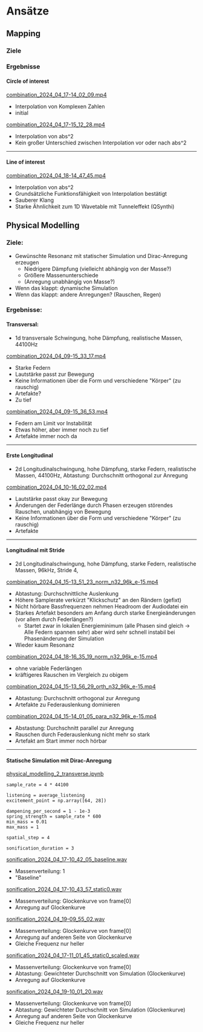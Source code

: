 





# Ansätze

## Mapping



### Ziele



### Ergebnisse

#### Circle of interest

[combination_2024_04_17-14_02_09.mp4](results%2Fmapping%2Fcombination_2024_04_17-14_02_09.mp4)
- Interpolation von Komplexen Zahlen
- initial

[combination_2024_04_17-15_12_28.mp4](results%2Fmapping%2Fcombination_2024_04_17-15_12_28.mp4)
- Interpolation von abs^2
- Kein großer Unterschied zwischen Interpolation vor oder nach abs^2

---

#### Line of interest

[combination_2024_04_18-14_47_45.mp4](results%2Fmapping%2Fcombination_2024_04_18-14_47_45.mp4)
- Interpolation von abs^2
- Grundsätzliche Funktionsfähigkeit von Interpolation bestätigt
- Sauberer Klang
- Starke Ähnlichkeit zum 1D Wavetable mit Tunneleffekt (QSynthi)


## Physical Modelling


### Ziele:
- Gewünschte Resonanz mit statischer Simulation und Dirac-Anregung erzeugen
  - Niedrigere Dämpfung (vielleicht abhängig von der Masse?)
  - Größere Massenunterschiede
  - (Anregung unabhängig von Masse?)
- Wenn das klappt: dynamische Simulation
- Wenn das klappt: andere Anregungen? (Rauschen, Regen)


### Ergebnisse:

#### Transversal:
- 1d transversale Schwingung, hohe Dämpfung, realistische Massen, 44100Hz

[combination_2024_04_09-15_33_17.mp4](results%2Fphysical_modelling%2Fcombination_2024_04_09-15_33_17.mp4)
- Starke Federn
- Lautstärke passt zur Bewegung
- Keine Informationen über die Form und verschiedene "Körper" (zu rauschig)
- Artefakte?
- Zu tief

[combination_2024_04_09-15_36_53.mp4](results%2Fphysical_modelling%2Fcombination_2024_04_09-15_36_53.mp4)
- Federn am Limit vor Instabilität
- Etwas höher, aber immer noch zu tief  
- Artefakte immer noch da

---

#### Erste Longitudinal
- 2d Longitudinalschwingung, hohe Dämpfung, starke Federn, realistische Massen, 44100Hz, Abtastung: Durchschnitt orthogonal zur Anregung

[combination_2024_04_10-16_02_02.mp4](results%2Fphysical_modelling%2Fcombination_2024_04_10-16_02_02.mp4)
- Lautstärke passt okay zur Bewegung
- Änderungen der Federlänge durch Phasen erzeugen störendes Rauschen, unabhängig von Bewegung 
- Keine Informationen über die Form und verschiedene "Körper" (zu rauschig)
- Artefakte

---

#### Longitudinal mit Stride
- 2d Longitudinalschwingung, hohe Dämpfung, starke Federn, realistische Massen, 96kHz, Stride 4,

[combination_2024_04_15-13_51_23_norm_n32_96k_e-15.mp4](results%2Fphysical_modelling%2Fcombination_2024_04_15-13_51_23_norm_n32_96k_e-15.mp4)
- Abtastung: Durchschnittliche Auslenkung
- Höhere Samplerate verkürzt "Klickschutz" an den Rändern (gefixt)
- Nicht hörbare Bassfrequenzen nehmen Headroom der Audiodatei ein
- Starkes Artefakt besonders am Anfang durch starke Energieänderungen (vor allem durch Federlängen?)
  - Startet zwar in lokalen Energieminimum (alle Phasen sind gleich -> Alle Federn spannen sehr) aber wird sehr schnell instabil bei Phasenänderung der Simulation
- Wieder kaum Resonanz

[combination_2024_04_18-16_35_19_norm_n32_96k_e-15.mp4](results%2Fphysical_modelling%2Fcombination_2024_04_18-16_35_19_norm_n32_96k_e-15.mp4)
- ohne variable Federlängen
- kräftigeres Rauschen im Vergleich zu obigem

[combination_2024_04_15-13_56_29_orth_n32_96k_e-15.mp4](results%2Fphysical_modelling%2Fcombination_2024_04_15-13_56_29_orth_n32_96k_e-15.mp4)
- Abtastung: Durchschnitt orthogonal zur Anregung
- Artefakte zu Federauslenkung dominieren

[combination_2024_04_15-14_01_05_para_n32_96k_e-15.mp4](results%2Fphysical_modelling%2Fcombination_2024_04_15-14_01_05_para_n32_96k_e-15.mp4)
- Abstastung: Durchschnitt parallel zur Anregung
- Rauschen durch Federauslenkung nicht mehr so stark
- Artefakt am Start immer noch hörbar

---

#### Statische Simulation mit Dirac-Anregung
[physical_modelling_2_transverse.ipynb](physical_modelling_2_transverse.ipynb)
````
sample_rate = 4 * 44100

listening = average_listening
excitement_point = np.array([64, 28])

dampening_per_second = 1 - 1e-3
spring_strength = sample_rate * 600
min_mass = 0.01
max_mass = 1

spatial_step = 4

sonification_duration = 3
````

[sonification_2024_04_17-10_42_05_baseline.wav](results%2Fphysical_modelling%2Fsonification_2024_04_17-10_42_05_baseline.wav)
- Massenverteilung: 1
- "Baseline"

[sonification_2024_04_17-10_43_57_static0.wav](results%2Fphysical_modelling%2Fsonification_2024_04_17-10_43_57_static0.wav)
- Massenverteilung: Glockenkurve von frame[0]
- Anregung auf Glockenkurve

[sonification_2024_04_19-09_55_02.wav](results%2Fphysical_modelling%2Fsonification_2024_04_19-09_55_02.wav)
- Massenverteilung: Glockenkurve von frame[0]
- Anregung auf anderen Seite von Glockenkurve
- Gleiche Frequenz nur heller

[sonification_2024_04_17-11_01_45_static0_scaled.wav](results%2Fphysical_modelling%2Fsonification_2024_04_17-11_01_45_static0_scaled.wav)
- Massenverteilung: Glockenkurve von frame[0]
- Abtastung: Gewichteter Durchschnitt von Simulation (Glockenkurve)
- Anregung auf Glockenkurve

[sonification_2024_04_19-10_01_20.wav](results%2Fphysical_modelling%2Fsonification_2024_04_19-10_01_20.wav)
- Massenverteilung: Glockenkurve von frame[0]
- Abtastung: Gewichteter Durchschnitt von Simulation (Glockenkurve)
- Anregung auf anderen Seite von Glockenkurve
- Gleiche Frequenz nur heller











